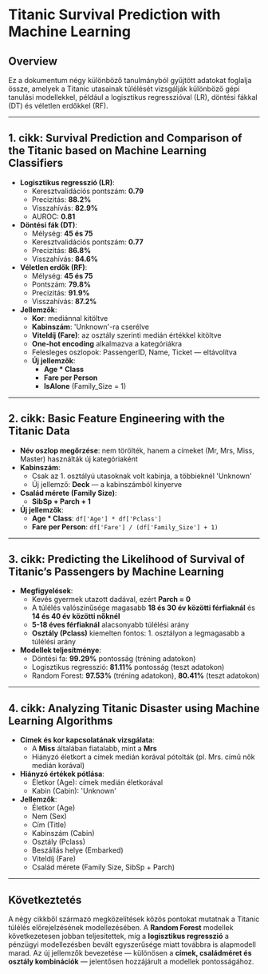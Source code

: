 # Titanic Survival Prediction with Machine Learning

## Overview

Ez a dokumentum négy különböző tanulmányból gyűjtött adatokat foglalja össze, amelyek a Titanic utasainak túlélését vizsgálják különböző gépi tanulási modellekkel, például a logisztikus regresszióval (LR), döntési fákkal (DT) és véletlen erdőkkel (RF).

---

## 1. cikk: Survival Prediction and Comparison of the Titanic based on Machine Learning Classifiers

- **Logisztikus regresszió (LR)**:
    - Keresztvalidációs pontszám: **0.79**
    - Precizitás: **88.2%**
    - Visszahívás: **82.9%**
    - AUROC: **0.81**
- **Döntési fák (DT)**:
    - Mélység: **45 és 75**
    - Keresztvalidációs pontszám: **0.77**
    - Precizitás: **86.8%**
    - Visszahívás: **84.6%**
- **Véletlen erdők (RF)**:
    - Mélység: **45 és 75**
    - Pontszám: **79.8%**
    - Precizitás: **91.9%**
    - Visszahívás: **87.2%**
- **Jellemzők**:
    - **Kor**: mediánnal kitöltve
    - **Kabinszám**: 'Unknown'-ra cserélve
    - **Viteldíj (Fare)**: az osztály szerinti medián értékkel kitöltve
    - **One-hot encoding** alkalmazva a kategóriákra
    - Felesleges oszlopok: PassengerID, Name, Ticket — eltávolítva
    - **Új jellemzők**:
        - **Age * Class**
        - **Fare per Person**
        - **IsAlone** (Family_Size = 1)

---

## 2. cikk: Basic Feature Engineering with the Titanic Data

- **Név oszlop megőrzése**: nem törölték, hanem a címeket (Mr, Mrs, Miss, Master) használták új kategóriaként
- **Kabinszám**:
    - Csak az 1. osztályú utasoknak volt kabinja, a többieknél 'Unknown'
    - Új jellemző: **Deck** — a kabinszámból kinyerve
- **Család mérete (Family Size)**:
    - **SibSp + Parch + 1**
- **Új jellemzők**:
    - **Age * Class**: `df['Age'] * df['Pclass']`
    - **Fare per Person**: `df['Fare'] / (df['Family_Size'] + 1)`

---

## 3. cikk: Predicting the Likelihood of Survival of Titanic’s Passengers by Machine Learning

- **Megfigyelések**:
    - Kevés gyermek utazott dadával, ezért **Parch = 0**
    - A túlélés valószínűsége magasabb **18 és 30 év közötti férfiaknál** és **14 és 40 év közötti nőknél**
    - **5-18 éves férfiaknál** alacsonyabb túlélési arány
    - **Osztály (Pclass)** kiemelten fontos: 1. osztályon a legmagasabb a túlélési arány
- **Modellek teljesítménye**:
    - Döntési fa: **99.29%** pontosság (tréning adatokon)
    - Logisztikus regresszió: **81.11%** pontosság (teszt adatokon)
    - Random Forest: **97.53%** (tréning adatokon), **80.41%** (teszt adatokon)

---

## 4. cikk: Analyzing Titanic Disaster using Machine Learning Algorithms

- **Címek és kor kapcsolatának vizsgálata**:
    - A **Miss** általában fiatalabb, mint a **Mrs**
    - Hiányzó életkort a címek medián korával pótolták (pl. Mrs. című nők medián korával)
- **Hiányzó értékek pótlása**:
    - Életkor (Age): címek medián életkorával
    - Kabin (Cabin): 'Unknown'
- **Jellemzők**:
    - Életkor (Age)
    - Nem (Sex)
    - Cím (Title)
    - Kabinszám (Cabin)
    - Osztály (Pclass)
    - Beszállás helye (Embarked)
    - Viteldíj (Fare)
    - Család mérete (Family Size, SibSp + Parch)

---

## Következtetés

A négy cikkből származó megközelítések közös pontokat mutatnak a Titanic túlélés előrejelzésének modellezésében. A **Random Forest** modellek következetesen jobban teljesítettek, míg a **logisztikus regresszió** a pénzügyi modellezésben bevált egyszerűsége miatt továbbra is alapmodell marad. Az új jellemzők bevezetése — különösen a **címek, családméret és osztály kombinációk** — jelentősen hozzájárult a modellek pontosságához.
